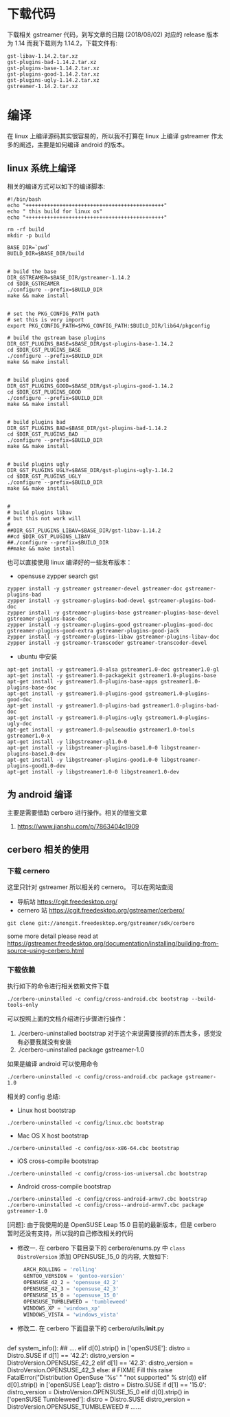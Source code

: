 
# 下载代码

下载相关 gstreamer 代码，到写文章的日期 (2018/08/02) 对应的 release 版本为 1.14 而我下载则为 1.14.2，下载文件有: 

``` shell
gst-libav-1.14.2.tar.xz
gst-plugins-bad-1.14.2.tar.xz
gst-plugins-base-1.14.2.tar.xz
gst-plugins-good-1.14.2.tar.xz
gst-plugins-ugly-1.14.2.tar.xz
gstreamer-1.14.2.tar.xz
```

# 编译

在 linux 上编译源码其实很容易的，所以我不打算在 linux 上编译 gstreamer 作太多的阐述，主要是如何编译 android 的版本。


## linux 系统上编译

相关的编译方式可以如下的编译脚本:

```shell
#!/bin/bash
echo "+++++++++++++++++++++++++++++++++++++++++++++"
echo " this build for linux os"
echo "+++++++++++++++++++++++++++++++++++++++++++++"

rm -rf build
mkdir -p build

BASE_DIR=`pwd`
BUILD_DIR=$BASE_DIR/build


# build the base
DIR_GSTREAMER=$BASE_DIR/gstreamer-1.14.2
cd $DIR_GSTREAMER
./configure --prefix=$BUILD_DIR
make && make install


# set the PKG_CONFIG_PATH path
# set this is very import
export PKG_CONFIG_PATH=$PKG_CONFIG_PATH:$BUILD_DIR/lib64/pkgconfig

# build the gstream base plugins
DIR_GST_PLUGINS_BASE=$BASE_DIR/gst-plugins-base-1.14.2
cd $DIR_GST_PLUGINS_BASE
./configure --prefix=$BUILD_DIR
make && make install


# build plugins good
DIR_GST_PLUGINS_GOOD=$BASE_DIR/gst-plugins-good-1.14.2
cd $DIR_GST_PLUGINS_GOOD
./configure --prefix=$BUILD_DIR
make && make install


# build plugins bad
DIR_GST_PLUGINS_BAD=$BASE_DIR/gst-plugins-bad-1.14.2
cd $DIR_GST_PLUGINS_BAD
./configure --prefix=$BUILD_DIR
make && make install


# build plugins ugly
DIR_GST_PLUGINS_UGLY=$BASE_DIR/gst-plugins-ugly-1.14.2
cd $DIR_GST_PLUGINS_UGLY
./configure --prefix=$BUILD_DIR
make && make install


#
# build plugins libav
# but this not work will
#
##DIR_GST_PLUGINS_LIBAV=$BASE_DIR/gst-libav-1.14.2
##cd $DIR_GST_PLUGINS_LIBAV
##./configure --prefix=$BUILD_DIR
##make && make install

```

也可以直接使用 linux 编译好的一些发布版本：
+ opensuse    zypper search gst
```shell
zypper install -y gstreamer gstreamer-devel gstreamer-doc gstreamer-plugins-bad
zypper install -y gstreamer-plugins-bad-devel gstreamer-plugins-bad-doc
zypper install -y gstreamer-plugins-base gstreamer-plugins-base-devel gstreamer-plugins-base-doc
zypper install -y gstreamer-plugins-good gstreamer-plugins-good-doc gstreamer-plugins-good-extra gstreamer-plugins-good-jack
zypper install -y gstreamer-plugins-libav gstreamer-plugins-libav-doc
zypper install -y gstreamer-transcoder gstreamer-transcoder-devel
```

+ ubuntu 中安装

```shell
apt-get install -y gstreamer1.0-alsa gstreamer1.0-doc gstreamer1.0-gl
apt-get install -y gstreamer1.0-packagekit gstreamer1.0-plugins-base
apt-get install -y gstreamer1.0-plugins-base-apps gstreamer1.0-plugins-base-doc
apt-get install -y gstreamer1.0-plugins-good gstreamer1.0-plugins-good-doc
apt-get install -y gstreamer1.0-plugins-bad gstreamer1.0-plugins-bad-doc
apt-get install -y gstreamer1.0-plugins-ugly gstreamer1.0-plugins-ugly-doc
apt-get install -y gstreamer1.0-pulseaudio gstreamer1.0-tools gstreamer1.0-x
apt-get install -y libgstreamer-gl1.0-0
apt-get install -y libgstreamer-plugins-base1.0-0 libgstreamer-plugins-base1.0-dev
apt-get install -y libgstreamer-plugins-good1.0-0 libgstreamer-plugins-good1.0-dev
apt-get install -y libgstreamer1.0-0 libgstreamer1.0-dev
```


## 为 android 编译

主要是需要借助 cerbero 进行操作。相关的借鉴文章
1. https://www.jianshu.com/p/7863404c1909

## cerbero 相关的使用

### 下载 cernero
这里只针对 gstreamer 所以相关的 cernero。 可以在网站查阅

+ 导航站 https://cgit.freedesktop.org/
+ cernero 站  https://cgit.freedesktop.org/gstreamer/cerbero/

```shell
git clone git://anongit.freedesktop.org/gstreamer/sdk/cerbero
```

some more detail please read at  
https://gstreamer.freedesktop.org/documentation/installing/building-from-source-using-cerbero.html


### 下载依赖
执行如下的命令进行相关依赖文件下载
```shell
./cerbero-uninstalled -c config/cross-android.cbc bootstrap --build-tools-only
```


可以按照上面的文档介绍进行步骤进行操作：
1. ./cerbero-uninstalled bootstrap  对于这个来说需要按抓的东西太多，感觉没有必要我就没有安装
2. ./cerbero-uninstalled package gstreamer-1.0

如果是编译 android 可以使用命令
```shell
./cerbero-uninstalled -c config/cross-android.cbc package gstreamer-1.0
```

相关的 config 总结:
+ Linux host bootstrap
```shell
./cerbero-uninstalled -c config/linux.cbc bootstrap
```

+ Mac OS X host bootstrap
```shell
./cerbero-uninstalled -c config/osx-x86-64.cbc bootstrap
```

+ iOS cross-compile bootstrap
```shell
./cerbero-uninstalled -c config/cross-ios-universal.cbc bootstrap
```

+ Android cross-compile bootstrap
```shell
./cerbero-uninstalled -c config/cross-android-armv7.cbc bootstrap
./cerbero-uninstalled -c config/cross--android-armv7.cbc package gstreamer-1.0
```



[问题]: 由于我使用的是 OpenSUSE Leap 15.0 目前的最新版本，但是 cerbero 暂时还没有支持，所以我的自己修改相关的代码
- 修改一. 在 cerbero 下载目录下的 cerbero/enums.py 中 `class DistroVersion` 添加 OPENSUSE_15_0 的内容, 大致如下:
  ```python
    ARCH_ROLLING = 'rolling'
    GENTOO_VERSION = 'gentoo-version'
    OPENSUSE_42_2 = 'opensuse_42_2'
    OPENSUSE_42_3 = 'opensuse_42_3'
    OPENSUSE_15_0 = 'opensuse_15_0'
    OPENSUSE_TUMBLEWEED = 'tumbleweed'
    WINDOWS_XP = 'windows_xp'
    WINDOWS_VISTA = 'windows_vista'
  ```

- 修改二. 在 cerbero 下面目录下的  cerbero/utils/__init__.py
  ```python
def system_info():
    ## ....
    elif d[0].strip() in ['openSUSE']:
            distro = Distro.SUSE
            if d[1] == '42.2':
                distro_version = DistroVersion.OPENSUSE_42_2
            elif d[1] == '42.3':
                distro_version = DistroVersion.OPENSUSE_42_3
            else:
                # FIXME Fill this
                raise FatalError("Distribution OpenSuse '%s' "
                                 "not supported" % str(d))
        elif d[0].strip() in ['openSUSE Leap']:
            distro = Distro.SUSE
            if d[1] == '15.0':
                distro_version = DistroVersion.OPENSUSE_15_0
        elif d[0].strip() in ['openSUSE Tumbleweed']:
            distro = Distro.SUSE
            distro_version = DistroVersion.OPENSUSE_TUMBLEWEED
    # ......
  ```